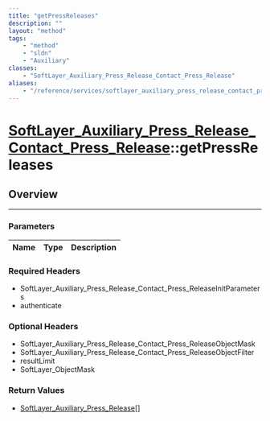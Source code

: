 ```yaml
---
title: "getPressReleases"
description: ""
layout: "method"
tags:
    - "method"
    - "sldn"
    - "Auxiliary"
classes:
    - "SoftLayer_Auxiliary_Press_Release_Contact_Press_Release"
aliases:
    - "/reference/services/softlayer_auxiliary_press_release_contact_press_release/getPressReleases"
---
```

# [SoftLayer_Auxiliary_Press_Release_Contact_Press_Release](/reference/services/SoftLayer_Auxiliary_Press_Release_Contact_Press_Release)::getPressReleases





## Overview 


-----

### Parameters 
|Name | Type | Description |
| --- | --- | --- |


### Required Headers
* SoftLayer_Auxiliary_Press_Release_Contact_Press_ReleaseInitParameters
* authenticate


### Optional Headers
* SoftLayer_Auxiliary_Press_Release_Contact_Press_ReleaseObjectMask
* SoftLayer_Auxiliary_Press_Release_Contact_Press_ReleaseObjectFilter
* resultLimit
* SoftLayer_ObjectMask

### Return Values
* <a href='/reference/datatypes/SoftLayer_Auxiliary_Press_Release'>SoftLayer_Auxiliary_Press_Release[] </a>




